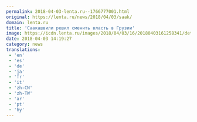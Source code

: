 ```yaml
---
permalink: 2018-04-03-lenta.ru--1766777001.html
original: https://lenta.ru/news/2018/04/03/saak/
domain: lenta.ru
title: 'Саакашвили решил сменить власть в Грузии'
image: https://icdn.lenta.ru/images/2018/04/03/16/20180403161258341/detail_b297bccc1ae475de6d295ba93078cc12.jpg
date: 2018-04-03 14:19:27
category: news
translations: 
 - 'en'
 - 'es'
 - 'de'
 - 'ja'
 - 'fr'
 - 'it'
 - 'zh-CN'
 - 'zh-TW'
 - 'ar'
 - 'pt'
 - 'hy'
---
```


